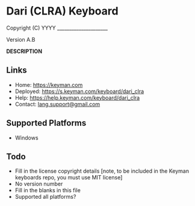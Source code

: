 Dari (CLRA) Keyboard
=====================

Copyright (C) YYYY _____________________

Version A.B

__DESCRIPTION__

Links
-----

 * Home:     https://keyman.com
 * Deployed: https://s.keyman.com/keyboard/dari_clra
 * Help:     https://help.keyman.com/keyboard/dari_clra
 * Contact:  lang.support@gmail.com

Supported Platforms
-------------------
 * Windows


Todo
----

 * Fill in the license copyright details [note, to be included in the Keyman keyboards repo, you must use MIT license]
 * No version number
 * Fill in the blanks in this file
 * Supported all platforms?
 